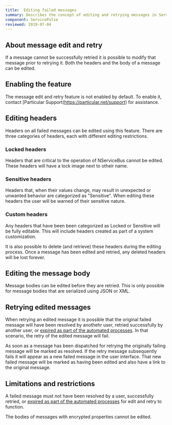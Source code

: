 ```yaml
---
title:  Editing failed messages
summary: Describes the concept of editing and retrying messages in ServicePulse
component: ServicePulse
reviewed: 2019-07-04
---
```

## About message edit and retry

If a message cannot be successfully retried it is possible to modify that message prior to retrying it. Both the headers and the body of a message can be edited.

## Enabling the feature

The message edit and retry feature is not enabled by default. To enable it, contact [Particular Support(https://particular.net/support) for assistance.

## Editing headers

Headers on all failed messages can be edited using this feature. There are three categories of headers, each with different editing restrictions.

### Locked headers

Headers that are critical to the operation of NServiceBus cannot be edited. These headers will have a lock image next to otheir name.

### Sensitive headers

Headers that, when their values change, may result in unexpected or unwanted behavior are categorized as "Sensitive". When editing these headers the user will be warned of their sensitive nature.

### Custom headers

Any headers that have been been categorized as Locked or Sensitive will be fully editable. This will include headers created as part of a system customization.

It is also possible to delete (and retrieve) these headers during the editing process. Once a message has been edited and retried, any deleted headers will be lost forever.

## Editing the message body

Message bodies can be edited before they are retried. This is only possible for message bodies that are serialized using JSON or XML. 

## Retrying edited messages

When retrying an edited message it is possible that the original failed message will have been resolved by anothehr user, retried successfully by another user, or [expired as part of the automated processes](/servicecontrol/how-purge-expired-data). In that scenario, the retry of the edited message will fail.

As soon as a message has been dispatched for retrying the originally failing message will be marked as resolved. If the retry message subsequently fails it will appear as a new failed message in the user interface. That new failed message will be marked as having been edited and also have a link to the original message.


## Limitations and restrictions

A failed message must not have been resolved by a user, successfully retried, or [expired as part of the automated processes](/servicecontrol/how-purge-expired-data) for edit and retry to function.

The bodies of messages with encrypted properties cannot be edited.